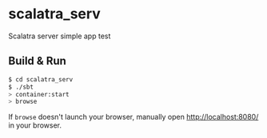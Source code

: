 # scalatra_serv #

Scalatra server simple app test

## Build & Run ##

```sh
$ cd scalatra_serv
$ ./sbt
> container:start
> browse
```

If `browse` doesn't launch your browser, manually open [http://localhost:8080/](http://localhost:8080/) in your browser.
